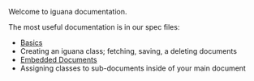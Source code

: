 Welcome to iguana documentation.

The most useful documentation is in our spec files:

 * [Basics](spec/basics_spec.html)
  * Creating an iguana class; fetching, saving, a deleting documents
 * [Embedded Documents](spec/embeds_spec.html)
  * Assigning classes to sub-documents inside of your main document